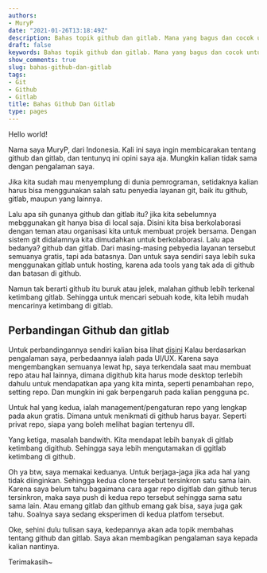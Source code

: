 ```yaml
---
authors:
- MuryP
date: "2021-01-26T13:18:49Z"
description: Bahas topik github dan gitlab. Mana yang bagus dan cocok untuk kita.
draft: false
keywords: Bahas topik github dan gitlab. Mana yang bagus dan cocok untuk kita.
show_comments: true
slug: bahas-github-dan-gitlab
tags:
- Git
- Github
- Gitlab
title: Bahas Github Dan Gitlab
type: pages
---
```

 
Hello world!

Nama saya MuryP, dari Indonesia. Kali ini saya ingin membicarakan tentang github dan gitlab, dan tentunyq ini opini saya aja. Mungkin kalian tidak sama dengan pengalaman saya. 

Jika kita sudah mau menyemplung di dunia pemrograman, setidaknya kalian harus bisa menggunakan salah satu penyedia layanan git, baik itu github, gitlab, maupun yang lainnya. 

Lalu apa sih gunanya github dan gitlab itu? jika kita sebelumnya mebggunakan git hanya bisa di local saja. Disini kita bisa berkolaborasi dengan teman atau organisasi kita untuk membuat projek bersama. Dengan sistem git didalamnya kita dimudahkan untuk berkolaborasi. Lalu apa bedanya? github dan gitlab. Dari masing-masing pebyedia layanan tersebut semuanya gratis, tapi ada batasnya. Dan untuk saya sendiri saya lebih suka menggunakan gitlab untuk hosting, karena ada tools yang tak ada di github dan batasan di github.

Namun tak berarti github itu buruk atau jelek, malahan github lebih terkenal ketimbang gitlab. Sehingga untuk mencari sebuah kode, kita lebih mudah mencarinya ketimbang di gitlab.

## Perbandingan Github dan gitlab 

Untuk perbandingannya sendiri kalian bisa lihat [disini](https://about.gitlab.com/devops-tools/github-vs-gitlab/) Kalau berdasarkan pengalaman saya, perbedaannya ialah pada UI/UX. Karena saya mengembangkan semuanya lewat hp, saya terkendala saat mau membuat repo atau hal lainnya, dimana digithub kita harus mode desktop terlebih dahulu untuk mendapatkan apa yang kita minta, seperti penambahan repo, setting repo. Dan mungkin ini gak berpengaruh pada kalian pengguna pc. 

Untuk hal yang kedua, ialah management/pengaturan repo yang lengkap pada akun gratis. Dimana untuk menikmati di github harus bayar. Seperti privat repo, siapa yang boleh melihat bagian tertenyu dll. 

Yang ketiga, masalah bandwith. Kita mendapat lebih banyak di gitlab ketimbang digithub. Sehingga saya lebih mengutamakan di ggitlab ketimbang di github. 

Oh ya btw, saya memakai keduanya. Untuk berjaga-jaga jika ada hal yang tidak diinginkan. Sehingga kedua clone tersebut tersinkron satu sama lain. Karena saya belum tahu bagaimana cara agar repo digitlab dan github terus tersinkron, maka saya push di kedua repo tersebut sehingga sama satu sama lain. Atau emang gitlab dan github emang gak bisa, saya juga gak tahu. Soalnya saya sedang eksperimen di kedua platfom tersebut. 

Oke, sehini dulu tulisan saya, kedepannya akan ada topik membahas tentang github dan gitlab. Saya akan membagikan pengalaman saya kepada kalian nantinya. 

Terimakasih~